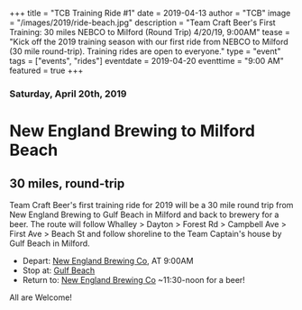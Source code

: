 +++
title =  "TCB Training Ride #1"
date =  2019-04-13
author = "TCB"
image = "/images/2019/ride-beach.jpg"
description = "Team Craft Beer's First Training: 30 miles NEBCO to Milford (Round Trip) 4/20/19, 9:00AM"
tease = "Kick off the 2019 training season with our first ride from NEBCO to Milford (30 mile round-trip). Training rides are open to everyone."
type = "event"
tags = ["events", "rides"]
eventdate = 2019-04-20
eventtime = "9:00 AM"
featured = true
+++

### Saturday, April 20th, 2019

# New England Brewing to Milford Beach 

## 30 miles, round-trip

Team Craft Beer's first training ride for 2019 will be a 30 mile round trip from New England Brewing to Gulf Beach in Milford and back to brewery for a beer. The route will follow Whalley > Dayton > Forest Rd > Campbell Ave > First Ave > Beach St and follow shoreline to the Team Captain's house by Gulf Beach in Milford. 

- Depart: [New England Brewing Co][1], AT 9:00AM
- Stop at: [Gulf Beach][2]
- Return to: [New England Brewing Co][1] ~11:30-noon for a beer!

All are Welcome!

[1]:https://goo.gl/maps/ANz88uQGJoK2
[2]:https://goo.gl/maps/696LhAqMmm82